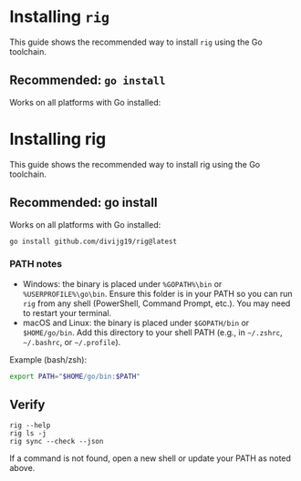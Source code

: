 # Installing `rig`

This guide shows the recommended way to install `rig` using the Go toolchain.

## Recommended: `go install`

Works on all platforms with Go installed:

# Installing rig

This guide shows the recommended way to install rig using the Go toolchain.

## Recommended: go install

Works on all platforms with Go installed:

```pwsh
go install github.com/divijg19/rig@latest
```

### PATH notes

- Windows: the binary is placed under `%GOPATH%\bin` or `%USERPROFILE%\go\bin`. Ensure this folder is in your PATH so you can run `rig` from any shell (PowerShell, Command Prompt, etc.). You may need to restart your terminal.
- macOS and Linux: the binary is placed under `$GOPATH/bin` or `$HOME/go/bin`. Add this directory to your shell PATH (e.g., in `~/.zshrc`, `~/.bashrc`, or `~/.profile`).

Example (bash/zsh):

```bash
export PATH="$HOME/go/bin:$PATH"
```

## Verify

```pwsh
rig --help
rig ls -j
rig sync --check --json
```

If a command is not found, open a new shell or update your PATH as noted above.
